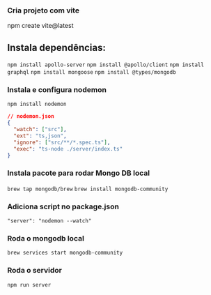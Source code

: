 
### Cria projeto com vite

npm create vite@latest

## Instala dependências:

`npm install apollo-server`
`npm install @apollo/client`
`npm install graphql`
`npm install mongoose`
`npm install @types/mongodb`

### Instala e configura nodemon

`npm install nodemon`

```json
// nodemon.json
{
  "watch": ["src"],
  "ext": "ts,json",
  "ignore": ["src/**/*.spec.ts"],
  "exec": "ts-node ./server/index.ts"
}
```

### Instala pacote para rodar Mongo DB local

`brew tap mongodb/brew`
`brew install mongodb-community`

### Adiciona script no package.json

`"server": "nodemon --watch"`

### Roda o mongodb local

`brew services start mongodb-community`

### Roda o servidor

`npm run server`